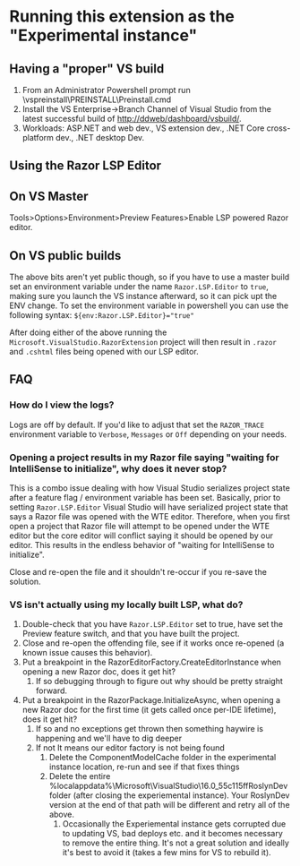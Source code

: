﻿# Running this extension as the "Experimental instance"

## Having a "proper" VS build

1. From an Administrator Powershell prompt run \\vspreinstall\PREINSTALL\Preinstall.cmd
1. Install the VS Enterprise->Branch Channel of Visual Studio from the latest successful build of <http://ddweb/dashboard/vsbuild/>.
1. Workloads: ASP.NET and web dev., VS extension dev., .NET Core cross-platform dev., .NET desktop Dev.

## Using the Razor LSP Editor

## On VS Master

Tools>Options>Environment>Preview Features>Enable LSP powered Razor editor.

## On VS public builds

The above bits aren't yet public though, so if you have to use a master build set an environment variable under the name `Razor.LSP.Editor` to `true`, making sure you launch the VS instance afterward, so it can pick upt the ENV change. To set the environment variable in powershell you can use the following syntax: `${env:Razor.LSP.Editor}="true"`

After doing either of the above running the `Microsoft.VisualStudio.RazorExtension` project will then result in `.razor` and `.cshtml` files being opened with our LSP editor.

## FAQ

### How do I view the logs?

Logs are off by default. If you'd like to adjust that set the `RAZOR_TRACE` environment variable to `Verbose`, `Messages` or `Off` depending on your needs.

### Opening a project results in my Razor file saying "waiting for IntelliSense to initialize", why does it never stop?

This is a combo issue dealing with how Visual Studio serializes project state after a feature flag / environment variable has been set. Basically, prior to setting `Razor.LSP.Editor` Visual Studio will have serialized project state that says a Razor file was opened with the WTE editor. Therefore, when you first open a project that Razor file will attempt to be opened under the WTE editor but the core editor will conflict saying it should be opened by our editor. This results in the endless behavior of "waiting for IntelliSense to initialize".

Close and re-open the file and it shouldn't re-occur if you re-save the solution.

### VS isn't actually using my locally built LSP, what do?

1. Double-check that you have `Razor.LSP.Editor` set to true, have set the Preview feature switch, and that you have built the project.
1. Close and re-open the offending file, see if it works once re-opened (a known issue causes this behavior).
1. Put a breakpoint in the RazorEditorFactory.CreateEditorInstance when opening a new Razor doc, does it get hit?
    1. If so debugging through to figure out why should be pretty straight forward.
1. Put a breakpoint in the RazorPackage.InitializeAsync, when opening a new Razor doc for the first time (it gets called once per-IDE lifetime), does it get hit?
    1. If so and no exceptions get thrown then something haywire is happening and we'll have to dig deeper
    1. If not It means our editor factory is not being found
        1. Delete the ComponentModelCache folder in the experimental instance location, re-run and see if that fixes things
        1. Delete the entire %localappdata%\Microsoft\VisualStudio\16.0_55c115ffRoslynDev folder (after closing the experiemental instance). Your RoslynDev version at the end of that path will be different and retry all of the above.
            1. Occasionally the Experiemental instance gets corrupted due to updating VS, bad deploys etc. and it becomes necessary to remove the entire thing. It's not a great solution and ideally it's best to avoid it (takes a few mins for VS to rebuild it).
